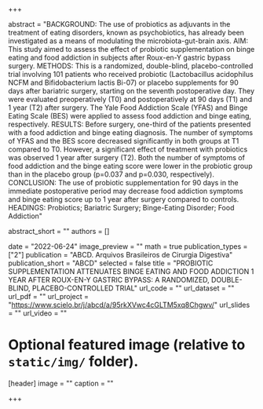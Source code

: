 +++

abstract = "BACKGROUND: The use of probiotics as adjuvants in the treatment of eating disorders, known as psychobiotics, has already been investigated as a means of modulating the microbiota-gut-brain axis. AIM: This study aimed to assess the effect of probiotic supplementation on binge eating and food addiction in subjects after Roux-en-Y gastric bypass surgery. METHODS: This is a randomized, double-blind, placebo-controlled trial involving 101 patients who received probiotic (Lactobacillus acidophilus NCFM and Bifidobacterium lactis Bi-07) or placebo supplements for 90 days after bariatric surgery, starting on the seventh postoperative day. They were evaluated preoperatively (T0) and postoperatively at 90 days (T1) and 1 year (T2) after surgery. The Yale Food Addiction Scale (YFAS) and Binge Eating Scale (BES) were applied to assess food addiction and binge eating, respectively. RESULTS: Before surgery, one-third of the patients presented with a food addiction and binge eating diagnosis. The number of symptoms of YFAS and the BES score decreased significantly in both groups at T1 compared to T0. However, a significant effect of treatment with probiotics was observed 1 year after surgery (T2). Both the number of symptoms of food addiction and the binge eating score were lower in the probiotic group than in the placebo group (p=0.037 and p=0.030, respectively). CONCLUSION: The use of probiotic supplementation for 90 days in the immediate postoperative period may decrease food addiction symptoms and binge eating score up to 1 year after surgery compared to controls. HEADINGS: Probiotics; Bariatric Surgery; Binge-Eating Disorder; Food Addiction"

abstract_short = ""
authors = []

date = "2022-06-24"
image_preview = ""
math = true
publication_types = ["2"]
publication = "ABCD. Arquivos Brasileiros de Cirurgia Digestiva"
publication_short = "ABCD"
selected = false
title = "PROBIOTIC SUPPLEMENTATION ATTENUATES BINGE EATING AND FOOD ADDICTION 1 YEAR AFTER ROUX-EN-Y GASTRIC BYPASS: A RANDOMIZED, DOUBLE-BLIND, PLACEBO-CONTROLLED TRIAL"
url_code = ""
url_dataset = ""
url_pdf = ""
url_project = "https://www.scielo.br/j/abcd/a/95rkXVwc4cGLTM5xq8Chgwv/"
url_slides = ""
url_video = ""

# Optional featured image (relative to `static/img/` folder).
[header]
image = ""
caption = ""

+++
